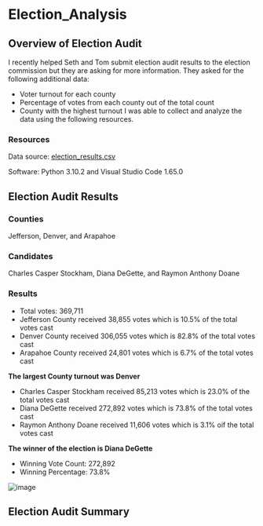 # Election_Analysis
## Overview of Election Audit
I recently helped Seth and Tom submit election audit results to the election commission but they are asking for more information. They asked for the following additional data:
 - Voter turnout for each county
 - Percentage of votes from each county out of the total count
 - County with the highest turnout
I was able to collect and analyze the data using the following resources.

### Resources
Data source: [election_results.csv](https://raw.githubusercontent.com/AndyPicton/Election_Analysis/main/Resources/election_results.csv)

Software: Python 3.10.2 and Visual Studio Code 1.65.0

## Election Audit Results
### Counties
Jefferson, Denver, and Arapahoe

### Candidates
Charles Casper Stockham, Diana DeGette, and Raymon Anthony Doane

### Results
- Total votes: 369,711
- Jefferson County received 38,855 votes which is 10.5% of the total votes cast
- Denver County received 306,055 votes which is 82.8% of the total votes cast
- Arapahoe County received 24,801 votes which is 6.7% of the total votes cast

**The largest County turnout was Denver**

- Charles Casper Stockham received 85,213 votes which is 23.0% of the total votes cast
- Diana DeGette received 272,892 votes which is 73.8% of the total votes cast
- Raymon Anthony Doane received 11,606 votes which is 3.1% oif the total votes cast

**The winner of the election is Diana DeGette**
- Winning Vote Count: 272,892
- Winning Percentage: 73.8%

![image](https://user-images.githubusercontent.com/99369565/158076858-b34da261-8739-4e0b-b857-f253993b8dc3.png)


## Election Audit Summary
